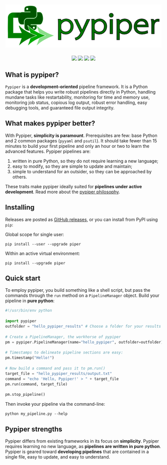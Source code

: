 # <img src="img/pypiper_logo.svg" class="img-header">

<p align="center">
<a href="https://pep.databio.org" alt="PEP compatible"><img src="https://pepkit.github.io/img/PEP-compatible-green.svg"/></a>
<a href="https://github.com/databio/pypiper/actions/workflows/run-pytest.yml" alt="Run pytests"><img src="https://github.com/databio/pypiper/workflows/Run%20pytests/badge.svg"/></a>
<a href="https://pypi.org/project/piper" alt="PyPI badge"><img src="https://img.shields.io/pypi/v/piper"/></a>
<a href="https://github.com/pepkit/piper" alt="GitHub source code"><img src="https://img.shields.io/badge/source-github-354a75?logo=github"/></a>
</p>



## What is pypiper?

`Pypiper` is a **development-oriented** pipeline framework. It is a Python package that helps you write robust pipelines directly in Python, handling mundane tasks like restartability, monitoring for time and memory use, monitoring job status, copious log output, robust error handling, easy debugging tools, and guaranteed file output integrity.



## What makes pypiper better? 
With Pypiper, **simplicity is paramount**. Prerequisites are few: base Python and 2 common packages (`pyyaml` and `psutil`). It should take fewer than 15 minutes to build your first pipeline and only an hour or two to learn the advanced features. Pypiper pipelines are:

1. written in pure Python, so they do not require learning a new language;
2. easy to modify, so they are simple to update and maintain;
3. simple to understand for an outsider, so they can be approached by others.

These traits make pypiper ideally suited for **pipelines under active development**. Read more about the [pypiper philosophy](philosophy.md).

## Installing

Releases are posted as [GitHub releases](https://github.com/databio/pypiper/releases), or you can install from PyPI using `pip`:

Global scope for single user:
```console
pip install --user --upgrade piper
```

Within an active virtual environment:
```console
pip install --upgrade piper
```

## Quick start

To employ pypiper, you build something like a shell script, but pass the commands through the `run` method on a `PipelineManager` object. Build your pipeline in **pure python**:

```python
#!/usr/bin/env python

import pypiper
outfolder = "hello_pypiper_results" # Choose a folder for your results

# Create a PipelineManager, the workhorse of pypiper
pm = pypiper.PipelineManager(name="hello_pypiper", outfolder=outfolder)

# Timestamps to delineate pipeline sections are easy:
pm.timestamp("Hello!")

# Now build a command and pass it to pm.run()
target_file = "hello_pypiper_results/output.txt"
command = "echo 'Hello, Pypiper!' > " + target_file
pm.run(command, target_file)

pm.stop_pipeline()
```

Then invoke your pipeline via the command-line:

```console
python my_pipeline.py --help
```

## Pypiper strengths

Pypiper differs from existing frameworks in its focus on **simplicity**. Pypiper requires learning no new language, as **pipelines are written in pure python**. Pypiper is geared toward **developing pipelines** that are contained in a single file, easy to update, and easy to understand.
